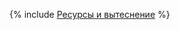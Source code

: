 {% include [Ресурсы и вытеснение](../../../../_includes/user-guide/data-processing/chyt/cliques/resources.md) %}
